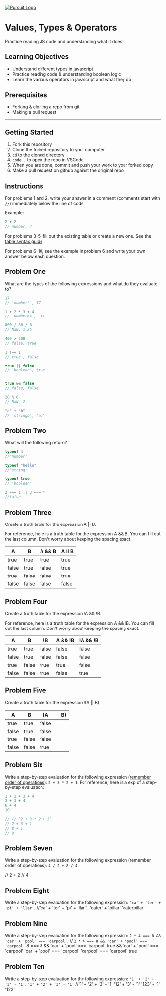 [![Pursuit Logo](https://avatars1.githubusercontent.com/u/5825944?s=200&v=4)](https://pursuit.org)

# Values, Types & Operators

Practice reading JS code and understanding what it does!

## Learning Objectives

- Understand different types in javascript
- Practice reading code & understanding boolean logic
- Learn the various operators in javascript and what they do

## Prerequisites

- Forking & cloning a repo from git
- Making a pull request

---

## Getting Started

1. Fork this repository
1. Clone the forked repository to your computer
1. `cd` to the cloned directory
1. `code .` to open the repo in VSCode
1. When you are done, commit and push your work to your forked copy
1. Make a pull request on github against the original repo

## Instructions

For problems 1 and 2, write your answer in a comment (comments start with `//`) immediately below the line of code.

Example:

```js
2 + 2
// number, 4
```

For problems 3-5, fill out the existing table or create a new one. See the [table syntax guide](https://www.markdownguide.org/extended-syntax#tables)

For problems 6-10, see the example in problem 6 and write your own answer below each question.



## Problem One

What are the types of the following expressions and what do they evaluate to?

```js
17 
// 'number' , 17

1 + 2 * 3 + 4
// 'number64',  11

800 / 80 / 8
// NaN, 1.25

400 > 200
// false, true

1 !== 1
// true , false

true || false 
// 'boolean', true


true && false 
// false, false

20 % 6
// NaN, 2

"a" + "b"
// 'stringb', 'ab'

```


## Problem Two

What will the following return?

```js
typeof 4  
//'number'

typeof "hello"
//'string'

typeof true 
// 'boolean'

2 === 1 || 3 === 4
//false

```

## Problem Three

Create a truth table for the expression A || B.

For reference, here is a truth table for the expression A && B. You can fill out the last column. Don't worry about keeping the spacing exact.

| A     | B     | A && B |  A ll B   |
| ----- | ----- | ------ | ---------- |
| true  | true  | true   |    true  |
| false | true  | false  |    true |
| true  | false | false  |    true |
| false | false | false  |     false |

## Problem Four

Create a truth table for the expression !A && !B.

For reference, here is a truth table for the expression A && !B. You can fill out the last column. Don't worry about keeping the spacing exact.

| A     | B     | !B    | A && !B | !A && !B |
| ----- | ----- | ----- | ------- | -------- |
| true  | true  | false | false   |  false        |
| false | true  | false | false   |    false      |
| true  | false | true  | true    |    false      |
| false | false | true  | false   |     true     |

## Problem Five

Create a truth table for the expression !(A || B).

| A     | B     |                    (A || B)
| ----- | ----- | ----- | ------- | -------- |
| true  | true  |                    false
| false | true  |                    false
| true  | false |                    false
| false | false |                      true





## Problem Six

Write a step-by-step evaluation for the following expression ([remember order of operations](https://www.mathsisfun.com/operation-order-pemdas.html)): `2 + 3 * 2 + 1`.
For reference, here is a exp of a step-by-step evaluation:


```js
1 + 2 + 3 + 4
3 + 3 + 4
6 + 4
10

// // `2 + 3 * 2 + 1`
// 2 + 6 + 1
// 8 + 1
// 9
```

## Problem Seven

Write a step-by-step evaluation for the following expression (remember order of operations): `4 / 2 + 8 / 4`.

// 2 + 2 
// 4

## Problem Eight

Write a step-by-step evaluation for the following expression: `'ca' + 'ter' + 'pi' + 'llar'`.
//'ca' + 'ter' + 'pi' + 'llar'`.
'cater' + 'pillar'
'caterpillar'



## Problem Nine

Write a step-by-step evaluation for the following expression: `2 * 4 === 8 && 'car' + 'pool' === 'carpool'`.
// `2 * 4 === 8 && 'car' + 'pool' === 'carpool'`
        8 === 8 && 'car' + 'pool' === 'carpool'
        true && 'car' + 'pool' === 'carpool'
        'car' + 'pool' === 'carpool'
        'carpool' === 'carpool'
        true


## Problem Ten

Write a step-by-step evaluation for the following expression: `'1' + '2' + '3' - '1'`.
`'1' + '2' + '3' - '1'`
//'1' + '2' + '3' - '1' 
'12' + '3' - '1'
'123' - '1'
'122' 



